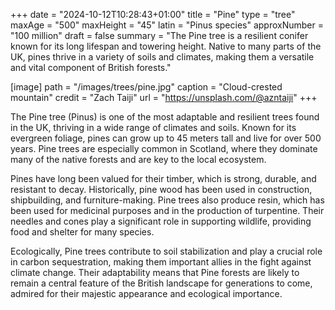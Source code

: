 +++
date = "2024-10-12T10:28:43+01:00"
title = "Pine"
type = "tree"
maxAge = "500"
maxHeight = "45"
latin = "Pinus species"
approxNumber = "100 million"
draft = false
summary = "The Pine tree is a resilient conifer known for its long lifespan and towering height. Native to many parts of the UK, pines thrive in a variety of soils and climates, making them a versatile and vital component of British forests."

[image]
path = "/images/trees/pine.jpg"
caption = "Cloud-crested mountain"
credit = "Zach Taiji"
url = "https://unsplash.com/@azntaiji"
+++

The Pine tree (Pinus) is one of the most adaptable and resilient trees found in the UK, thriving in a wide range of climates and soils. Known for its evergreen foliage, pines can grow up to 45 meters tall and live for over 500 years. Pine trees are especially common in Scotland, where they dominate many of the native forests and are key to the local ecosystem.

Pines have long been valued for their timber, which is strong, durable, and resistant to decay. Historically, pine wood has been used in construction, shipbuilding, and furniture-making. Pine trees also produce resin, which has been used for medicinal purposes and in the production of turpentine. Their needles and cones play a significant role in supporting wildlife, providing food and shelter for many species.

Ecologically, Pine trees contribute to soil stabilization and play a crucial role in carbon sequestration, making them important allies in the fight against climate change. Their adaptability means that Pine forests are likely to remain a central feature of the British landscape for generations to come, admired for their majestic appearance and ecological importance.
